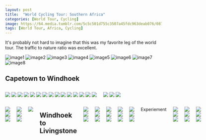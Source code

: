 ```yaml
---
layout: post
title:  "World Cycling Tour: Southern Africa"
categories: [World Tour, Cycling]
image: https://64.media.tumblr.com/5c5c501d755c3507a45fdc963deab076/0875d5ee7e36b55a-77/s2048x3072/79f331b676dc2645d16b11ea651f842bfddcf8fd.jpg
tags: [World Tour, Africa, Cycling]
---
```

<script>

    HesGallery.init();
    
    </script>

It's probably not hard to imagine that this was my favorite leg of the world tour. The traffic to nature ratio was excellent.


<div class="hes-gallery" data-wrap="true" data-img-count="true">
            <img src="https://64.media.tumblr.com/a5459c5ac0b08236ebb637c8bfc48eea/0875d5ee7e36b55a-2b/s2048x3072/55177d3a681dec62dc55072a997b80976e73ac00.jpg" alt="image1" data-subtext="kociak" data-alt="kociak">
            <img src="https://64.media.tumblr.com/a5459c5ac0b08236ebb637c8bfc48eea/0875d5ee7e36b55a-2b/s2048x3072/55177d3a681dec62dc55072a997b80976e73ac00.jpg" alt="image2" data-subtext="Kolejny kociak">
            <img src="https://64.media.tumblr.com/a5459c5ac0b08236ebb637c8bfc48eea/0875d5ee7e36b55a-2b/s2048x3072/55177d3a681dec62dc55072a997b80976e73ac00.jpg" alt="image3" data-subtext="Trzeci kociak ^^" >
            <img src="https://64.media.tumblr.com/a5459c5ac0b08236ebb637c8bfc48eea/0875d5ee7e36b55a-2b/s2048x3072/55177d3a681dec62dc55072a997b80976e73ac00.jpg" alt="image4" data-subtext="Leci czwart" data-alt="co jeest" >
            <img src="https://64.media.tumblr.com/a5459c5ac0b08236ebb637c8bfc48eea/0875d5ee7e36b55a-2b/s2048x3072/55177d3a681dec62dc55072a997b80976e73ac00.jpg" alt="image5" data-subtext="Daleeeej" >
            <img src="https://64.media.tumblr.com/a5459c5ac0b08236ebb637c8bfc48eea/0875d5ee7e36b55a-2b/s2048x3072/55177d3a681dec62dc55072a997b80976e73ac00.jpg" alt="image6" data-subtext="Kozaaak" >
            <img src="https://64.media.tumblr.com/a5459c5ac0b08236ebb637c8bfc48eea/0875d5ee7e36b55a-2b/s2048x3072/55177d3a681dec62dc55072a997b80976e73ac00.jpg" alt="image7" data-subtext="Slodziaaaaak" >
            <img src="https://64.media.tumblr.com/a5459c5ac0b08236ebb637c8bfc48eea/0875d5ee7e36b55a-2b/s2048x3072/55177d3a681dec62dc55072a997b80976e73ac00.jpg" alt="image8" data-subtext="Ostatni kociak :/" >
</div>

<h2>Capetown to Windhoek</h2>

<div class="columns">
  <p><a class="img1" href="https://64.media.tumblr.com/a5459c5ac0b08236ebb637c8bfc48eea/0875d5ee7e36b55a-2b/s2048x3072/55177d3a681dec62dc55072a997b80976e73ac00.jpg"><img src="https://64.media.tumblr.com/a5459c5ac0b08236ebb637c8bfc48eea/0875d5ee7e36b55a-2b/s2048x3072/55177d3a681dec62dc55072a997b80976e73ac00.jpg" /></a>
</img> <a class="img2" href="https://64.media.tumblr.com/15a9897834aea90595bb320f3656d8c8/0875d5ee7e36b55a-a7/s2048x3072/dbfa2f307304ec72797d224d7d9de6601f44a328.jpg"><img src="https://64.media.tumblr.com/15a9897834aea90595bb320f3656d8c8/0875d5ee7e36b55a-a7/s2048x3072/dbfa2f307304ec72797d224d7d9de6601f44a328.jpg" /></a> 
  </img><a class="img3" href="https://64.media.tumblr.com/2e2dd62d288dfdff04d6737d3da495ea/0875d5ee7e36b55a-dc/s2048x3072/ae98abf46f36d2e564567ceca2ddfcf3e7a14a9b.jpg"><img src="https://64.media.tumblr.com/2e2dd62d288dfdff04d6737d3da495ea/0875d5ee7e36b55a-dc/s2048x3072/ae98abf46f36d2e564567ceca2ddfcf3e7a14a9b.jpg" /></a>
</img><a class="img1" href="https://64.media.tumblr.com/38b7e0ecd01b6009a7df1ef5df017199/0875d5ee7e36b55a-1e/s2048x3072/5b7dc246b18f781121d2eb93eecc1b6e89728012.jpg"><img src="https://64.media.tumblr.com/38b7e0ecd01b6009a7df1ef5df017199/0875d5ee7e36b55a-1e/s2048x3072/5b7dc246b18f781121d2eb93eecc1b6e89728012.jpg" /></a>
</img>
   <a class="img2" href="https://64.media.tumblr.com/b13937d2a3e55cf57526a520c1c2afbb/0875d5ee7e36b55a-21/s2048x3072/65badb4ce0948f1af4ad6c5590397f7e043272af.jpg"><img src="https://64.media.tumblr.com/b13937d2a3e55cf57526a520c1c2afbb/0875d5ee7e36b55a-21/s2048x3072/65badb4ce0948f1af4ad6c5590397f7e043272af.jpg" /></a>
</img>
   <a class="img3" href="https://64.media.tumblr.com/9cb1ac0676a85d33a069600cdf2f5ada/0875d5ee7e36b55a-d0/s2048x3072/c53352318679d548d2466c7c1655e3829f41b1f3.jpg"><img src="https://64.media.tumblr.com/9cb1ac0676a85d33a069600cdf2f5ada/0875d5ee7e36b55a-d0/s2048x3072/c53352318679d548d2466c7c1655e3829f41b1f3.jpg" /></a>
</img>
  <a class="img1" href="https://64.media.tumblr.com/f662f5aed397b5299d6ed682189dcb42/0875d5ee7e36b55a-c7/s2048x3072/e6aa5844b964bcb59df17988782937356cd81f78.jpg"><img src="https://64.media.tumblr.com/f662f5aed397b5299d6ed682189dcb42/0875d5ee7e36b55a-c7/s2048x3072/e6aa5844b964bcb59df17988782937356cd81f78.jpg" /></a>
</img>
   <a class="img2" href="https://64.media.tumblr.com/6e0104382ed746d967a6c7a286344e52/0875d5ee7e36b55a-72/s2048x3072/48b5c629ac3bce421b38c042dc23b93cf6dfd2fc.jpg"><img src="https://64.media.tumblr.com/6e0104382ed746d967a6c7a286344e52/0875d5ee7e36b55a-72/s2048x3072/48b5c629ac3bce421b38c042dc23b93cf6dfd2fc.jpg" /></a>
</img>
   <a class="img3" href="https://64.media.tumblr.com/2ec6c430c57e369fb7c2b221de6777b2/0875d5ee7e36b55a-68/s2048x3072/896cf2c103fa8c48822935af48b2034d8c5164ac.jpg"><img src="https://64.media.tumblr.com/2ec6c430c57e369fb7c2b221de6777b2/0875d5ee7e36b55a-68/s2048x3072/896cf2c103fa8c48822935af48b2034d8c5164ac.jpg" /></a>
</img>
    <a class="img1" href="https://64.media.tumblr.com/846ad066fb6fa39c2e03931fa1209d8f/0875d5ee7e36b55a-a3/s2048x3072/606408dcde4553b55a702093f07703cb1bcfff6a.jpg"><img src="https://64.media.tumblr.com/846ad066fb6fa39c2e03931fa1209d8f/0875d5ee7e36b55a-a3/s2048x3072/606408dcde4553b55a702093f07703cb1bcfff6a.jpg" /></a>
</img>
   <a class="img2" href="https://64.media.tumblr.com/5c5c501d755c3507a45fdc963deab076/0875d5ee7e36b55a-77/s2048x3072/79f331b676dc2645d16b11ea651f842bfddcf8fd.jpg"><img src="https://64.media.tumblr.com/5c5c501d755c3507a45fdc963deab076/0875d5ee7e36b55a-77/s2048x3072/79f331b676dc2645d16b11ea651f842bfddcf8fd.jpg" /></a>
</img>
   <a class="img3" href="https://64.media.tumblr.com/3bb53617bd438dfa0e8941ab621ef624/0875d5ee7e36b55a-e3/s2048x3072/9ba2998f09c230306ef3d72956def234a539eb7a.jpg"><img src="https://64.media.tumblr.com/3bb53617bd438dfa0e8941ab621ef624/0875d5ee7e36b55a-e3/s2048x3072/9ba2998f09c230306ef3d72956def234a539eb7a.jpg" /></a>
</img>
    <a class="img1" href="https://64.media.tumblr.com/1925fdeecb0e7d761a518ff7bcf95d88/0875d5ee7e36b55a-6d/s2048x3072/d0de76fa2962fe081fd917393b764153578adc41.jpg"><img src="https://64.media.tumblr.com/1925fdeecb0e7d761a518ff7bcf95d88/0875d5ee7e36b55a-6d/s2048x3072/d0de76fa2962fe081fd917393b764153578adc41.jpg" /></a>
</img>
   <a class="img2" href="https://64.media.tumblr.com/2937a9ab322b33a248da87a06100a88a/0875d5ee7e36b55a-c5/s2048x3072/4ebbdeb665c54ebbe23106664e49dd8873f06fa2.jpg"><img src="https://64.media.tumblr.com/2937a9ab322b33a248da87a06100a88a/0875d5ee7e36b55a-c5/s2048x3072/4ebbdeb665c54ebbe23106664e49dd8873f06fa2.jpg" /></a>
</img>
   <a class="img3" href="https://64.media.tumblr.com/7616675d6ffb7d908fe6df9aaec71549/0875d5ee7e36b55a-aa/s2048x3072/dd70867fb1dbcc27efb15c148dc10fd6e9ea5426.jpg"><img src="https://64.media.tumblr.com/7616675d6ffb7d908fe6df9aaec71549/0875d5ee7e36b55a-aa/s2048x3072/dd70867fb1dbcc27efb15c148dc10fd6e9ea5426.jpg" /></a>
</img>
  </p>
  

  <p>   <a class="img1" href="https://64.media.tumblr.com/053f7975b6fa9a64327df39dc823bbb3/0875d5ee7e36b55a-cf/s2048x3072/f5326b9b04054d570cc4f16426868ed7b899a4a8.jpg"><img src="https://64.media.tumblr.com/053f7975b6fa9a64327df39dc823bbb3/0875d5ee7e36b55a-cf/s2048x3072/f5326b9b04054d570cc4f16426868ed7b899a4a8.jpg" /></a>
</img>
   <a class="img2" href="https://64.media.tumblr.com/1977864079d3ea320471733c7818b674/0875d5ee7e36b55a-31/s2048x3072/844ab34e208e80387122de3d9f2d72737e8205ed.jpg"><img src="https://64.media.tumblr.com/1977864079d3ea320471733c7818b674/0875d5ee7e36b55a-31/s2048x3072/844ab34e208e80387122de3d9f2d72737e8205ed.jpg" /></a>
</img>
   <a class="img3" href="https://64.media.tumblr.com/8da919fb8c9427959839903d697b0ba1/0875d5ee7e36b55a-76/s2048x3072/5c23cfb10c46a9914e6b8c48efd967678ec8d152.jpg"><img src="https://64.media.tumblr.com/8da919fb8c9427959839903d697b0ba1/0875d5ee7e36b55a-76/s2048x3072/5c23cfb10c46a9914e6b8c48efd967678ec8d152.jpg" /></a>
</img>
  </p>
  </div>
  
<div class="columns">
  <p>   <a class="img1" href="https://64.media.tumblr.com/5fc0582a0f681e7e279262019d544110/0875d5ee7e36b55a-56/s2048x3072/866800395b891acf67d25cbfedd0ceb25b8a50ce.jpg"><img src="https://64.media.tumblr.com/5fc0582a0f681e7e279262019d544110/0875d5ee7e36b55a-56/s2048x3072/866800395b891acf67d25cbfedd0ceb25b8a50ce.jpg" /></a>
</img>
   <a class="img2" href="https://64.media.tumblr.com/394d78c23f1426221e2cc36f483b9695/0875d5ee7e36b55a-61/s2048x3072/318d9f6bad9ab08487435fbd07c1a3ec84723990.jpg"><img src="https://64.media.tumblr.com/394d78c23f1426221e2cc36f483b9695/0875d5ee7e36b55a-61/s2048x3072/318d9f6bad9ab08487435fbd07c1a3ec84723990.jpg" /></a>
</img>
   <a class="img1" href="https://64.media.tumblr.com/745ac86eb1620ae32f412f1a60cba315/0875d5ee7e36b55a-67/s2048x3072/1c62103469aab4e204e3967777ae6efaae800b47.jpg"><img src="https://64.media.tumblr.com/745ac86eb1620ae32f412f1a60cba315/0875d5ee7e36b55a-67/s2048x3072/1c62103469aab4e204e3967777ae6efaae800b47.jpg" /></a>
</img>
  </p>
  
<div class="columns">
  <p>   <a class="img1" href="https://64.media.tumblr.com/cbffd3b04cf5decb8f28aa9d9e054d71/0875d5ee7e36b55a-bc/s2048x3072/baff74bb1eb9b164bab383921fbbb032c95f6c6d.jpg"><img src="https://64.media.tumblr.com/cbffd3b04cf5decb8f28aa9d9e054d71/0875d5ee7e36b55a-bc/s2048x3072/baff74bb1eb9b164bab383921fbbb032c95f6c6d.jpg" /></a>
</img>
   <a class="img2" href="https://64.media.tumblr.com/f9dc5cd94d8b4b8f2d30ee50b1c9bc9c/0875d5ee7e36b55a-14/s2048x3072/1a104367485e89f8efa9828021312e2bcaa5843e.jpg"><img src="https://64.media.tumblr.com/f9dc5cd94d8b4b8f2d30ee50b1c9bc9c/0875d5ee7e36b55a-14/s2048x3072/1a104367485e89f8efa9828021312e2bcaa5843e.jpg" /></a>
</img>
   <a class="img1" href="https://64.media.tumblr.com/be96f1006631947c132d7041491cc672/0875d5ee7e36b55a-7a/s2048x3072/0662114a005d7723c361d6d0c39a35d5f52bd639.jpg"><img src="https://64.media.tumblr.com/be96f1006631947c132d7041491cc672/0875d5ee7e36b55a-7a/s2048x3072/0662114a005d7723c361d6d0c39a35d5f52bd639.jpg" /></a>
</img>
  </p>
  
  

  <a class="img1" href="https://64.media.tumblr.com/318a724b539e8e969a2d863733709b71/0875d5ee7e36b55a-74/s2048x3072/a94303d8fd484d3a0947fb2c726689d4a8967885.jpg"><img src="https://64.media.tumblr.com/318a724b539e8e969a2d863733709b71/0875d5ee7e36b55a-74/s2048x3072/a94303d8fd484d3a0947fb2c726689d4a8967885.jpg" /></a>


<h2>Windhoek to Livingstone</h2>
  
  <div class="columns">
  <p>   <a class="img1" href="https://64.media.tumblr.com/a1410c88f6b9d861898ad02cf1b491e5/433a940ef3b25307-46/s540x810/2a53308ca6bb64cf5ab68c3a2f08a046aa3d37ea.jpg"><img src="https://64.media.tumblr.com/a1410c88f6b9d861898ad02cf1b491e5/433a940ef3b25307-46/s540x810/2a53308ca6bb64cf5ab68c3a2f08a046aa3d37ea.jpg" /></a>
</img>
  <a class="img2" href="https://64.media.tumblr.com/efd03e06e8ff0bea4811a4099bc69910/433a940ef3b25307-34/s540x810/1464ea5f4cde741be15c29938faecb1fca3fa785.jpg"><img src="https://64.media.tumblr.com/efd03e06e8ff0bea4811a4099bc69910/433a940ef3b25307-34/s540x810/1464ea5f4cde741be15c29938faecb1fca3fa785.jpg" /></a>
  </img>
  <a class="img1" href="https://64.media.tumblr.com/61545ce879ee74092e411d52ba000fd8/433a940ef3b25307-b5/s540x810/282d4e5298c826361ec860e87162aa8b69431ae7.jpg"><img src="https://64.media.tumblr.com/61545ce879ee74092e411d52ba000fd8/433a940ef3b25307-b5/s540x810/282d4e5298c826361ec860e87162aa8b69431ae7.jpg" /></a>
</img>
  </p>

<div class="columns">
  <p>   <a class="img1" href="https://64.media.tumblr.com/efd03e06e8ff0bea4811a4099bc69910/d14511bd4a276187-ea/s2048x3072/75d07e3452eb0d0e923e4b1ba3d9ea55baf09118.jpg"><img src="https://64.media.tumblr.com/efd03e06e8ff0bea4811a4099bc69910/d14511bd4a276187-ea/s2048x3072/75d07e3452eb0d0e923e4b1ba3d9ea55baf09118.jpg" /></a>
</img>
<a class="img1" href="https://64.media.tumblr.com/a25e43ee2fa09860a5dba0d4998c6529/d14511bd4a276187-f4/s2048x3072/071c6dc91173c518fa6fb7a8a9414711a221e690.jpg"><img src="https://64.media.tumblr.com/a25e43ee2fa09860a5dba0d4998c6529/d14511bd4a276187-f4/s2048x3072/071c6dc91173c518fa6fb7a8a9414711a221e690.jpg" /></a>
</img>
<a class="img1" href="https://64.media.tumblr.com/ea9f3dd10084afb0b968e9d7bd3be413/d14511bd4a276187-db/s2048x3072/df0a86942a2b3f66ba36af9d9203ff7616e06f24.jpg"><img src="https://64.media.tumblr.com/ea9f3dd10084afb0b968e9d7bd3be413/d14511bd4a276187-db/s2048x3072/df0a86942a2b3f66ba36af9d9203ff7616e06f24.jpg" /></a>
</img>
</img>

<div class="columns">
  <p>   <a class="img1" href="https://64.media.tumblr.com/c5aae222ab8673d238d58bbc37a03cba/d14511bd4a276187-52/s2048x3072/cb272ac9a14dc9ca187f5983ee851c016ab2d684.jpg"><img src="https://64.media.tumblr.com/c5aae222ab8673d238d58bbc37a03cba/d14511bd4a276187-52/s2048x3072/cb272ac9a14dc9ca187f5983ee851c016ab2d684.jpg" /></a>
</img>
<a class="img1" href="https://64.media.tumblr.com/4b705d7dce51463975ae3a8bf7df21b6/6aa83f5e4efedd14-71/s540x810/0183118148ef3de0d49890ad90b50864589b93c0.jpg"><img src="https://64.media.tumblr.com/4b705d7dce51463975ae3a8bf7df21b6/6aa83f5e4efedd14-71/s540x810/0183118148ef3de0d49890ad90b50864589b93c0.jpg" /></a>
</img>
<a class="img1" href="https://64.media.tumblr.com/ef9c96f284fa4f79c79bed5a012eec37/6aa83f5e4efedd14-99/s540x810/de8a14535b26fee8e769ed184b6a33e57cbeaa6c.jpg"><img src="https://64.media.tumblr.com/ef9c96f284fa4f79c79bed5a012eec37/6aa83f5e4efedd14-99/s540x810/de8a14535b26fee8e769ed184b6a33e57cbeaa6c.jpg" /></a>
</img>
</img>

<div class="columns">
  <p>   <a class="img1" href="https://64.media.tumblr.com/362c234612d02f197958712b64860077/6aa83f5e4efedd14-57/s540x810/5e6227edbc03e3da3f2c202aad16bf4d1eb99faf.jpg"><img src="https://64.media.tumblr.com/362c234612d02f197958712b64860077/6aa83f5e4efedd14-57/s540x810/5e6227edbc03e3da3f2c202aad16bf4d1eb99faf.jpg" /></a>
</img>
<a class="img1" href="https://64.media.tumblr.com/25d0bd2bae5804dbba6e4ccf70d7d89a/6aa83f5e4efedd14-d5/s540x810/d19f9e0bb9dc4e565091a82d4327fd7e34dbe60f.jpg"><img src="https://64.media.tumblr.com/25d0bd2bae5804dbba6e4ccf70d7d89a/6aa83f5e4efedd14-d5/s540x810/d19f9e0bb9dc4e565091a82d4327fd7e34dbe60f.jpg" /></a>
</img>
<a class="img1" href="https://64.media.tumblr.com/2a998b71c56cdaa46776eb589ccc1ed5/6aa83f5e4efedd14-ed/s540x810/6bf04eb3983d146f117280b0a482b6cb30f96d68.jpg"><img src="https://64.media.tumblr.com/2a998b71c56cdaa46776eb589ccc1ed5/6aa83f5e4efedd14-ed/s540x810/6bf04eb3983d146f117280b0a482b6cb30f96d68.jpg" /></a>
</img>
</img>

<div class="columns">
  <p>   <a class="img1" href="https://64.media.tumblr.com/da8474fc38231fb6962cd5ea36b03879/6aa83f5e4efedd14-2a/s540x810/d76807e03dba1f665c9c26c6941e208fdce31773.jpg"><img src="https://64.media.tumblr.com/da8474fc38231fb6962cd5ea36b03879/6aa83f5e4efedd14-2a/s540x810/d76807e03dba1f665c9c26c6941e208fdce31773.jpg " /></a>
</img>
<a class="img1" href="https://64.media.tumblr.com/7829344d0b2deabdccdc83599fdf3d3e/6aa83f5e4efedd14-fb/s540x810/0a39fbdccc86f5647d567c9b50c94992b5b63441.jpg"><img src="https://64.media.tumblr.com/7829344d0b2deabdccdc83599fdf3d3e/6aa83f5e4efedd14-fb/s540x810/0a39fbdccc86f5647d567c9b50c94992b5b63441.jpg " /></a>
</img>
<a class="img1" href="https://64.media.tumblr.com/08d2294c16994d8f33710256ce62820b/433a940ef3b25307-c6/s540x810/3e1d409da4937002a9048fe3de44eaadda710e6c.jpg"><img src="https://64.media.tumblr.com/08d2294c16994d8f33710256ce62820b/433a940ef3b25307-c6/s540x810/3e1d409da4937002a9048fe3de44eaadda710e6c.jpg" /></a>
</img>
</img>

Experiement
<div class="columns">
  <p>   <a class="img1" href="https://64.media.tumblr.com/da8474fc38231fb6962cd5ea36b03879/6aa83f5e4efedd14-2a/s540x810/d76807e03dba1f665c9c26c6941e208fdce31773.jpg"><img src="https://64.media.tumblr.com/da8474fc38231fb6962cd5ea36b03879/6aa83f5e4efedd14-2a/s540x810/d76807e03dba1f665c9c26c6941e208fdce31773.jpg " /></a><a class="img1" href="https://64.media.tumblr.com/7829344d0b2deabdccdc83599fdf3d3e/6aa83f5e4efedd14-fb/s540x810/0a39fbdccc86f5647d567c9b50c94992b5b63441.jpg"><img src="https://64.media.tumblr.com/7829344d0b2deabdccdc83599fdf3d3e/6aa83f5e4efedd14-fb/s540x810/0a39fbdccc86f5647d567c9b50c94992b5b63441.jpg " /></a><a class="img1" href="https://64.media.tumblr.com/08d2294c16994d8f33710256ce62820b/433a940ef3b25307-c6/s540x810/3e1d409da4937002a9048fe3de44eaadda710e6c.jpg"><img src="https://64.media.tumblr.com/08d2294c16994d8f33710256ce62820b/433a940ef3b25307-c6/s540x810/3e1d409da4937002a9048fe3de44eaadda710e6c.jpg" /></a>
</p>

<div class="columns">
  <p>   <a class="img1" href="https://64.media.tumblr.com/da8474fc38231fb6962cd5ea36b03879/6aa83f5e4efedd14-2a/s540x810/d76807e03dba1f665c9c26c6941e208fdce31773.jpg"><img class="img1" src="https://64.media.tumblr.com/da8474fc38231fb6962cd5ea36b03879/6aa83f5e4efedd14-2a/s540x810/d76807e03dba1f665c9c26c6941e208fdce31773.jpg " /></a><a class="img1" href="https://64.media.tumblr.com/7829344d0b2deabdccdc83599fdf3d3e/6aa83f5e4efedd14-fb/s540x810/0a39fbdccc86f5647d567c9b50c94992b5b63441.jpg"><img class="img2" src="https://64.media.tumblr.com/7829344d0b2deabdccdc83599fdf3d3e/6aa83f5e4efedd14-fb/s540x810/0a39fbdccc86f5647d567c9b50c94992b5b63441.jpg " /></a><a class="img1" href="https://64.media.tumblr.com/08d2294c16994d8f33710256ce62820b/433a940ef3b25307-c6/s540x810/3e1d409da4937002a9048fe3de44eaadda710e6c.jpg"><img class="img3" src="https://64.media.tumblr.com/08d2294c16994d8f33710256ce62820b/433a940ef3b25307-c6/s540x810/3e1d409da4937002a9048fe3de44eaadda710e6c.jpg" /></a>
</p>

<div class="columns">
  <p>   <a class="img1" href="https://64.media.tumblr.com/da8474fc38231fb6962cd5ea36b03879/6aa83f5e4efedd14-2a/s540x810/d76807e03dba1f665c9c26c6941e208fdce31773.jpg"><img src="https://64.media.tumblr.com/da8474fc38231fb6962cd5ea36b03879/6aa83f5e4efedd14-2a/s540x810/d76807e03dba1f665c9c26c6941e208fdce31773.jpg " /></a><a class="img2" href="https://64.media.tumblr.com/7829344d0b2deabdccdc83599fdf3d3e/6aa83f5e4efedd14-fb/s540x810/0a39fbdccc86f5647d567c9b50c94992b5b63441.jpg"><img src="https://64.media.tumblr.com/7829344d0b2deabdccdc83599fdf3d3e/6aa83f5e4efedd14-fb/s540x810/0a39fbdccc86f5647d567c9b50c94992b5b63441.jpg " /></a><a class="img3" href="https://64.media.tumblr.com/08d2294c16994d8f33710256ce62820b/433a940ef3b25307-c6/s540x810/3e1d409da4937002a9048fe3de44eaadda710e6c.jpg"><img src="https://64.media.tumblr.com/08d2294c16994d8f33710256ce62820b/433a940ef3b25307-c6/s540x810/3e1d409da4937002a9048fe3de44eaadda710e6c.jpg" /></a>
</p>